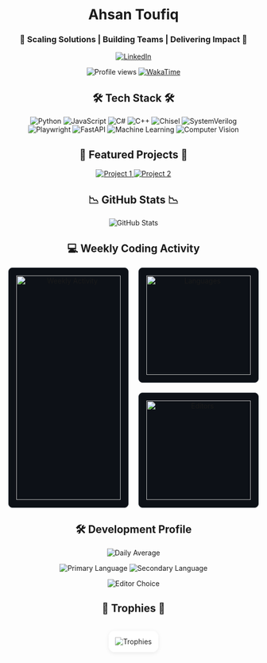 <h1 align="center">Ahsan Toufiq</h1>

<h3 align="center">🔹  Scaling Solutions | Building Teams | Delivering Impact  🔹</h3>

<p align="center">
  <a href="https://www.linkedin.com/in/ahsan-toufiq/">
    <img src="https://img.shields.io/badge/LinkedIn-0A66C2?style=for-the-badge&logo=linkedin&logoColor=white" alt="LinkedIn"/>
  </a>
</p>

<p align="center">
  <img src="https://komarev.com/ghpvc/?username=Ahsan-Toufiq&label=Profile%20views&color=0e75b6&style=flat" alt="Profile views" />
  <a href="https://wakatime.com/@ahsantoufiq">
    <img src="https://wakatime.com/badge/user/b52c5e9c-f61d-4a7e-b3b1-9eeebdfa1a4b.svg" alt="WakaTime"/>
  </a>
</p>

<h2 align="center">🛠 Tech Stack 🛠</h2>

<p align="center">
  <img src="https://img.shields.io/badge/Python-3776AB?style=for-the-badge&logo=python&logoColor=white&color=6ca3da" alt="Python"/>
  <img src="https://img.shields.io/badge/JavaScript-F7DF1E?style=for-the-badge&logo=javascript&logoColor=white&color=5494d4" alt="JavaScript"/>
  <img src="https://img.shields.io/badge/C%23-239120?style=for-the-badge&logo=c-sharp&logoColor=white&color=3b85ce" alt="C#"/>
  <img src="https://img.shields.io/badge/C++-00599C?style=for-the-badge&logo=cplusplus&logoColor=white&color=2375c8" alt="C++"/>
  <img src="https://img.shields.io/badge/Chisel-000000?style=for-the-badge&logo=chisel&logoColor=white&color=0a66c2" alt="Chisel"/>
  <img src="https://img.shields.io/badge/SystemVerilog-000000?style=for-the-badge&logo=systemverilog&logoColor=white&color=095caf" alt="SystemVerilog"/>
  <img src="https://img.shields.io/badge/Playwright-46B3E4?style=for-the-badge&logo=playwright&logoColor=white&color=08529b" alt="Playwright"/>
  <img src="https://img.shields.io/badge/FastAPI-005571?style=for-the-badge&logo=fastapi&logoColor=white&color=074788" alt="FastAPI"/>  
  <img src="https://img.shields.io/badge/Machine%20Learning-FF6F00?style=for-the-badge&logo=scikit-learn&logoColor=white&color=063d74" alt="Machine Learning"/>
  <img src="https://img.shields.io/badge/Computer%20Vision-5C4B51?style=for-the-badge&logo=opencv&logoColor=white&color=053361" alt="Computer Vision"/>
</p>

<h2 align="center">💎 Featured Projects 💎</h2>

<p align="center">
  <a href="https://github.com/Ahsan-Toufiq/Deep-Keys">
    <img src="https://img.shields.io/badge/Deep%20Keys-00008B?style=for-the-badge&logo=github&logoColor=white" alt="Project 1"/>
  </a>
  <a href="https://github.com/Ahsan-Toufiq/fin_scraper">
    <img src="https://img.shields.io/badge/Fin%20Scraper-00008B?style=for-the-badge&logo=github&logoColor=white" alt="Project 2"/>
  </a>
</p>

<h2 align="center">📉 GitHub Stats 📉</h2>

<p align="center">
  <img src="https://github-readme-stats.vercel.app/api?username=Ahsan-Toufiq&show_icons=true&theme=dark&icon_color=58a6ff&title_color=58a6ff&text_color=c9d1d9&bg_color=0d1117" alt="GitHub Stats"/>
</p>

<h2 align="center">💻 Weekly Coding Activity</h2>

<div align="center" style="display: grid; grid-template-columns: 1fr 1fr; gap: 20px; max-width: 800px; margin: 0 auto;">

  <!-- Main Activity Graph -->
  <div style="background: #0d1117; border: 1px solid #30363d; border-radius: 8px; padding: 15px;">
    <img 
      src="https://wakatime.com/share/@ahsantoufiq/ca887258-ea83-443d-91b3-a5a1b46cf241.svg" 
      alt="Weekly Activity"
      style="width: 100%; min-height: 240px; object-fit: contain;"
    />
  </div>

  <!-- Combined Languages & Editors -->
  <div style="display: flex; flex-direction: column; gap: 20px;">
    <div style="background: #0d1117; border: 1px solid #30363d; border-radius: 8px; padding: 15px; flex: 1;">
      <img 
        src="https://wakatime.com/share/@ahsantoufiq/aa658ee7-bb3c-479a-91aa-4f3f3ab7a8ea.svg" 
        alt="Languages"
        style="width: 100%; height: 200px; object-fit: contain;"
      />
    </div>
    <div style="background: #0d1117; border: 1px solid #30363d; border-radius: 8px; padding: 15px; flex: 1;">
      <img 
        src="https://wakatime.com/share/@ahsantoufiq/b399b8f7-d2b7-4106-a70c-0866077365fd.svg" 
        alt="Editors"
        style="width: 100%; height: 200px; object-fit: contain;"
      />
    </div>
  </div>

</div>

<h2 align="center">🛠 Development Profile</h2>

<div align="center" style="max-width: 600px; margin: 0 auto;">

  ![Daily Average](https://img.shields.io/badge/Daily_Avg-2h_12m-blue?logo=wakatime&style=for-the-badge&color=58a6ff&labelColor=0d1117)
  
  ![Primary Language](https://img.shields.io/badge/Python-32%25-blue?logo=python&style=flat-square&logoColor=white&color=1f6feb&labelColor=0d1117)
  ![Secondary Language](https://img.shields.io/badge/JavaScript-18%25-blue?logo=javascript&style=flat-square&logoColor=white&color=1f6feb&labelColor=0d1117)
  
  ![Editor Choice](https://img.shields.io/badge/VS_Code-78%25-blue?logo=visualstudiocode&style=flat-square&logoColor=white&color=58a6ff&labelColor=0d1117)
</div>




<h2 align="center">🏅 Trophies 🏅</h2>

<div align="center" style="width: fit-content; margin: 0 auto; padding: 16px 0;">
  <img 
    src="https://github-profile-trophy.vercel.app/?username=Ahsan-Toufiq&theme=algolia&no-frame=true&column=4&margin-w=15&margin-h=15" 
    alt="Trophies" 
    style="
      filter: brightness(110%) contrast(110%) grayscale(30%);
      border: 1px solid #e0e0e0;
      padding: 12px;
      border-radius: 12px;
      background: #f9f9f9;
      box-shadow: 0 2px 8px rgba(0,0,0,0.08);
    "
  />
</div>

